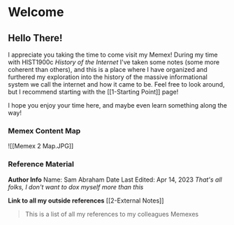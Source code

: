 # Welcome
## Hello There!

I appreciate you taking the time to come visit my Memex! During my time with HIST1900c *History of the Internet* I've taken some notes (some more coherent than others), and this is a place where I have organized and furthered my exploration into the history of the massive informational system we call the internet and how it came to be. Feel free to look around, but I recommend starting with the [[1-Starting Point]] page!

I hope you enjoy your time here, and maybe even learn something along the way!


### Memex Content Map

![[Memex 2 Map.JPG]]
### Reference Material

**Author Info**
Name: Sam Abraham
Date Last Edited: Apr 14, 2023
*That's all folks, I don't want to dox myself more than this*

**Link to all my outside references**
[[2-External Notes]]
> This is a list of all my references to my colleagues Memexes